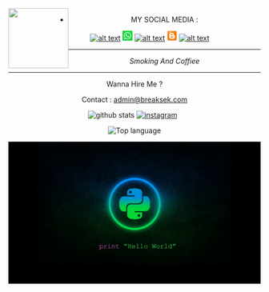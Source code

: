 <img src="https://github.com/breaksek/all-in-for-site/blob/main/breaksek.jpg" width="120" height="120" align="left">
<center>


* MY SOCIAL MEDIA :

<a href="https://Instagram.com/breaksek"><img src="https://cdn.iconscout.com/icon/free/png-512/free-instagram-1868978-1583142.png?f=webp&w=256" alt="alt text" width="20" height="20"></a> 
<a href="https://wa.me/6281331184338?text=Asalamualaikum+bang"><img src="https://github.com/Yayan-XD/Yayan-XD/blob/master/img/whatsapp.png" alt="alt text" width="20" height="20"></a>
<a href="https://www.facebook.com/Yayanxyz"><img src="https://upload.wikimedia.org/wikipedia/commons/5/51/Facebook_f_logo_%282019%29.svg" alt="alt text" width="20" height="20"></a> <a href="https://squadcyberpeopleteam.blogspot.com/?m=1"><img src="https://github.com/Yayan-XD/Yayan-XD/blob/master/img/logo_blogspot_by_YayanXD.jpg" alt="alt text" width="20" height="20"></a> <a href="https://www.youtube.com/channel/UCXb9jWAemn6RZ2gmImFG0uQ"><img src="https://cdn.iconscout.com/icon/free/png-512/free-youtube-268-721990.png?f=webp&w=256" alt="alt text" width="20" height="20"></a> 
&nbsp;&nbsp;     &nbsp;&nbsp;    &nbsp;&nbsp;   &nbsp;&nbsp;   &nbsp;&nbsp;   
___
_Smoking And Coffiee_
___


Wanna Hire Me ? 

Contact : admin@breaksek.com

![github stats](https://github-readme-stats.vercel.app/api?username=Yayan-XD&show_icons=true&theme=dark)
<a href="https://github.com/breaksek/ig"><img title="instagram" src="https://github-readme-stats.vercel.app/api/pin/?username=breaksek&repo=ig&theme=vision-friendly-dark"></a>
<a href="https://github.com/breaksek/"><img title="" src="https://github-readme-stats.vercel.app/api/pin/?username=Yayan-XD&repo=Brute&theme=vision-friendly-dark"></a>
<a href="https://github.com/breaksek/"><img title="" src="https://github-readme-stats.vercel.app/api/pin/?username=Yayan-XD&repo=Cr4ck&theme=vision-friendly-dark"></a>

  <img src="https://github-readme-stats.vercel.app/api/top-langs/?username=Yayan-XD&layout=compact" alt="Top language">

![template_s](https://github.com/Yayan-XD/Yayan-XD/blob/master/img/wallpaperbetter_(1).jpg)

